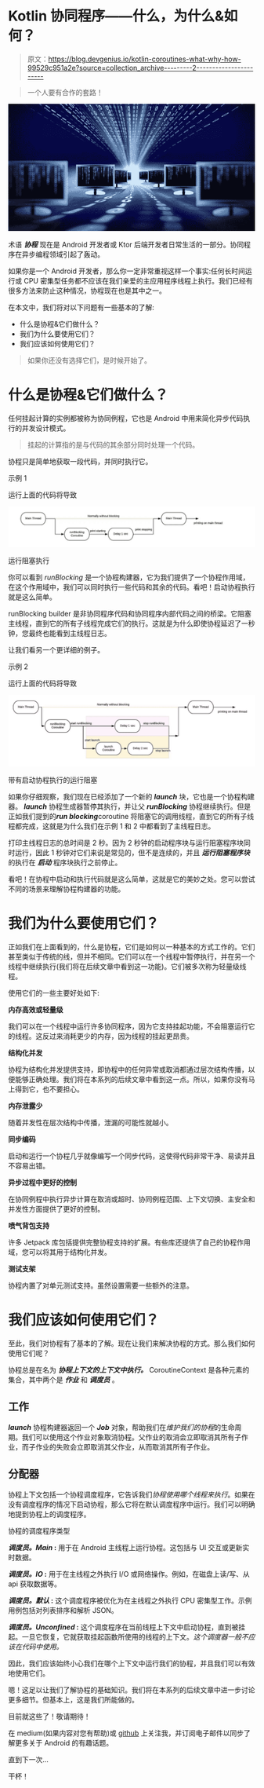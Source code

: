 # Kotlin 协同程序——什么，为什么&如何？

> 原文：<https://blog.devgenius.io/kotlin-coroutines-what-why-how-99529c951a2e?source=collection_archive---------2----------------------->

> 一个人要有合作的套路！

![](img/5b8cd5c7cd54dfb83c28e3ecbcfce057.png)

术语 ***协程*** 现在是 Android 开发者或 Ktor 后端开发者日常生活的一部分。协同程序在异步编程领域引起了轰动。

如果你是一个 Android 开发者，那么你一定非常重视这样一个事实:任何长时间运行或 CPU 密集型任务都不应该在我们亲爱的主应用程序线程上执行。我们已经有很多方法来防止这种情况，协程现在也是其中之一。

在本文中，我们将对以下问题有一些基本的了解:

*   什么是协程&它们做什么？
*   我们为什么要使用它们？
*   我们应该如何使用它们？

> 如果你还没有选择它们，是时候开始了。

# 什么是协程&它们做什么？

任何挂起计算的实例都被称为协同例程，它也是 Android 中用来简化异步代码执行的并发设计模式。

> 挂起的计算指的是与代码的其余部分同时处理一个代码。

协程只是简单地获取一段代码，并同时执行它。

示例 1

运行上面的代码将导致

![](img/6911b041902003f8b59bfd716270bafd.png)

运行阻塞执行

你可以看到 *runBlocking* 是一个协程构建器，它为我们提供了一个协程作用域，在这个作用域中，我们可以同时执行一些代码和其余的代码。看吧！启动协程执行就是这么简单。

runBlocking builder 是非协同程序代码和协同程序内部代码之间的桥梁。它阻塞主线程，直到它的所有子线程完成它们的执行。这就是为什么即使协程延迟了一秒钟，您最终也能看到主线程日志。

让我们看另一个更详细的例子。

示例 2

运行上面的代码将导致

![](img/0172671c10e79ca01e3d78869bc65a1a.png)

带有启动协程执行的运行阻塞

如果你仔细观察，我们现在已经添加了一个新的 ***launch*** 块，它也是一个协程构建器。 ***launch*** 协程生成器暂停其执行，并让父 ***runBlocking*** 协程继续执行。但是正如我们提到的***run blocking***coroutine 将阻塞它的调用线程，直到它的所有子线程都完成，这就是为什么我们在示例 1 和 2 中都看到了主线程日志。

打印主线程日志的总时间是 2 秒。因为 2 秒钟的启动程序块与运行阻塞程序块同时运行，因此 1 秒钟对它们来说是常见的，但不是连续的，并且 ***运行阻塞程序块*** 的执行在 ***启动*** 程序块执行之前停止。

看吧！在协程中启动和执行代码就是这么简单，这就是它的美妙之处。您可以尝试不同的场景来理解协程构建器的功能。

# 我们为什么要使用它们？

正如我们在上面看到的，什么是协程，它们是如何以一种基本的方式工作的。它们甚至类似于传统的线，但并不相同。它们可以在一个线程中暂停执行，并在另一个线程中继续执行(我们将在后续文章中看到这一功能)。它们被多次称为轻量级线程。

使用它们的一些主要好处如下:

**内存高效或轻量级**

我们可以在一个线程中运行许多协同程序，因为它支持挂起功能，不会阻塞运行它的线程。这反过来消耗更少的内存，因为线程的挂起更昂贵。

**结构化并发**

协程为结构化并发提供支持，即协程中的任何异常或取消都通过层次结构传播，以便能够正确处理。我们将在本系列的后续文章中看到这一点。所以，如果你没有马上得到它，也不要担心。

**内存泄露少**

随着并发性在层次结构中传播，泄漏的可能性就越小。

**同步编码**

启动和运行一个协程几乎就像编写一个同步代码，这使得代码非常干净、易读并且不容易出错。

**异步过程中更好的控制**

在协同例程中执行异步计算在取消或超时、协同例程范围、上下文切换、主安全和并发性方面提供了更好的控制。

**喷气背包支持**

许多 Jetpack 库包括提供完整协程支持的扩展。有些库还提供了自己的协程作用域，您可以将其用于结构化并发。

**测试支架**

协程内置了对单元测试支持。虽然设置需要一些额外的注意。

# 我们应该如何使用它们？

至此，我们对协程有了基本的了解。现在让我们来解决协程的方式。那么我们如何使用它们呢？

协程总是在名为 ***协程上下文的上下文中执行。*** CoroutineContext 是各种元素的集合，其中两个是 ***作业*** 和 ***调度员*** 。

## **工作**

***launch*** 协程构建器返回一个 ***Job*** 对象，帮助我们在*维护我们的协程*的生命周期。我们可以使用这个作业对象取消协程。父作业的取消会立即取消其所有子作业，而子作业的失败会立即取消其父作业，从而取消其所有子作业。

## 分配器

协程上下文包括一个协程调度程序，它告诉我们*协程使用哪个线程来执行*。如果在没有调度程序的情况下启动协程，那么它将在默认调度程序中运行。我们可以明确地提到协程上的调度程序。

协程的调度程序类型

***调度员。Main* :** 用于在 Android 主线程上运行协程。这包括与 UI 交互或更新实时数据。

***调度员。IO* :** 用于在主线程之外执行 I/O 或网络操作。例如，在磁盘上读/写、从 api 获取数据等。

***调度员。默认* :** 这个调度程序被优化为在主线程之外执行 CPU 密集型工作。示例用例包括对列表排序和解析 JSON。

***调度员。Unconfined* :** 这个调度程序在当前线程上下文中启动协程，直到被挂起。一旦它恢复，它就获取挂起函数所使用的线程的上下文。*这个调度器一般不应该在代码中使用。*

因此，我们应该始终小心我们在哪个上下文中运行我们的协程，并且我们可以有效地使用它们。

嗯！这足以让我们了解协程的基础知识。我们将在本系列的后续文章中进一步讨论更多细节。但基本上，这是我们所能做的。

目前就这些了！敬请期待！

在 medium(如果内容对您有帮助)或 [github](https://github.com/aqua30) 上关注我，并订阅电子邮件以同步了解更多关于 Android 的有趣话题。

直到下一次…

干杯！